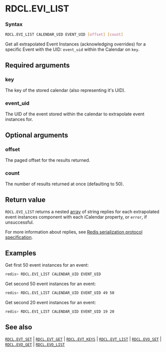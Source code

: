 # RDCL.EVI_LIST

### Syntax
```bash
RDCL.EVI_LIST CALENDAR_UID EVENT_UID [offset] [count]
```

Get all extrapolated Event Instances (acknowledging overrides) for a specific Event with the UID: `event_uid` within the Calendar on `key`.

## Required arguments

### key
The key of the stored calendar (also representing it's UID).

### event_uid
The UID of the event stored within the calendar to extrapolate event instances for.

## Optional arguments

### offset
The paged offset for the results returned.

### count
The number of results returned at once (defaulting to 50).

## Return value 

`RDCL.EVI_LIST` returns a nested [array](https://redis.io/docs/reference/protocol-spec/#arrays) of string replies for each extrapolated event instances component with each iCalendar property, or `error`, if unsuccessful.

For more information about replies, see [Redis serialization protocol specification](https://redis.io/docs/reference/protocol-spec).

## Examples

Get first 50 event instances for an event:
```bash
redis> RDCL.EVI_LIST CALENDAR_UID EVENT_UID
```

Get second 50 event instances for an event:
```bash
redis> RDCL.EVI_LIST CALENDAR_UID EVENT_UID 49 50
```

Get second 20 event instances for an event:
```bash
redis> RDCL.EVI_LIST CALENDAR_UID EVENT_UID 19 20
```

## See also

[`RDCL.EVT_SET`](rdcl.evt_set.md) | [`RDCL.EVT_GET`](rdcl.evt_get.md) | [`RDCL.EVT_KEYS`](rdcl.evt_keys.md) | [`RDCL.EVT_LIST`](rdcl.evt_list.md) | [`RDCL.EVO_SET`](rdcl.evo_set.md) | [`RDCL.EVO_GET`](rdcl.evo_get.md) | [`RDCL.EVO_LIST`](rdcl.evo_list.md)
